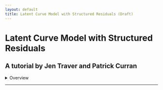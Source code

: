 ```yaml
---
layout: default
title: Latent Curve Model with Structured Residuals (Draft)
---
```

# Latent Curve Model with Structured Residuals
## A tutorial by Jen Traver and Patrick Curran

<details>
  <summary> Overview </summary>
The LCM-SR is a structural equation model used to disaggregate the between- and within-person effects of two constructs as they unfold over time. The ability to disaggregate levels of effects is extremely desirable, as it allows researchers to more accurately and fully test their hypotheses. This tutorial will provide a practical introduction to the parameterization and application of the LCM-SR including: 
  
*	Background on the parameterization of the LCM-SR
  
*	Strategies for model building
  
*	How to fit an LCM-SR in R or MPlus
    
*	Interpreting the results of an LCM-SR     
  
***Note: The current tutorial assumes a baseline understanding of the SEM framework and latent curve models (LCMs, also referred to as latent growth models, latent growth curve models, etc.).*** If you are not familiar with these topics, there are several free resources where you can begin including CenterStat’s free introduction to SEM workshop and YouTube playlist dedicated to growth modeling.
  
</details>

---
